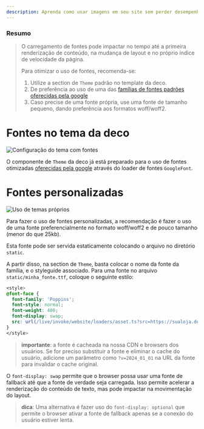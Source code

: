 ```yaml
---
description: Aprenda como usar imagens em seu site sem perder desempenho.
---
```


### Resumo

> O carregamento de fontes pode impactar no tempo até a primeira renderização de conteúdo, na mudança de layout e no próprio índice de velocidade da página.
>
> Para otimizar o uso de fontes, recomenda-se:
>
> 1. Utilize a section de `Theme` padrão no template da deco.
> 2. De preferência ao uso de uma das [famílias de fontes padrões oferecidas pela google](https://fonts.google.com/)
> 3. Caso precise de uma fonte própria, use uma fonte de tamanho pequeno, dando preferência aos formatos woff/woff2.

# Fontes no tema da deco

![Configuração do tema com fontes](https://github.com/deco-sites/starting/assets/882438/c697a548-0beb-49d5-af67-0a1bb0f9f043)

O componente de `Theme` da deco já está preparado para o uso de fontes otimizadas [oferecidas pela google](https://fonts.google.com/) através do loader de fontes `GoogleFont`.

# Fontes personalizadas

![Uso de temas próprios](https://github.com/deco-sites/starting/assets/882438/2a267a57-34eb-479f-91dc-e8e3f10cfca8)

Para fazer o uso de fontes personalizadas, a recomendação é fazer o uso de uma fonte preferencialmente no formato woff/woff2 e de pouco tamanho (menor do que 25kb).

Esta fonte pode ser servida estaticamente colocando o arquivo no diretório `static`.

A partir disso, na section de `Theme`, basta colocar o nome da fonte da família, e o styleguide associado. Para uma fonte no arquivo `static/minha_fonte.ttf`, coloque o seguinte estilo:

```css
<style>
@font-face {
  font-family: 'Poppins';
  font-style: normal;
  font-weight: 400;
  font-display: swap;
  src: url(/live/invoke/website/loaders/asset.ts?src=https://sualoja.deco.site/minha_fonte.ttf) format('truetype');
}
</style>
```
> **importante**: a fonte é cacheada na nossa CDN e browsers dos usuários. Se for preciso substituir a fonte e eliminar o cache do usuário, adicione um parâmetro como `?v=2024_01_01` na URL da fonte para invalidar o cache original.

O `font-display: swap` permite que o browser possa usar uma fonte de fallback até que a fonte de verdade seja carregada. Isso permite acelerar a renderização do conteúdo de texto, mas pode impactar na movimentação do layout.

> **dica**: Uma alternativa é fazer uso do `font-display: optional` que permite o browser ativar a fonte de fallback apenas se a conexão do usuário estiver lenta.

